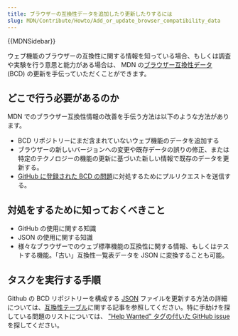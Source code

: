 ```yaml
---
title: ブラウザーの互換性データを追加したり更新したりするには
slug: MDN/Contribute/Howto/Add_or_update_browser_compatibility_data
---
```

{{MDNSidebar}}

ウェブ機能のブラウザーの互換性に関する情報を知っている場合、もしくは調査や実験を行う意思と能力がある場合は、 MDN の[ブラウザー互換性データ](https://github.com/mdn/browser-compat-data/) (BCD) の更新を手伝っていただくことができます。

## どこで行う必要があるのか

MDN でのブラウザー互換性情報の改善を手伝う方法は以下のような方法があります。

- BCD リポジトリーにまだ含まれていないウェブ機能のデータを追加する
- ブラウザーの新しいバージョンへの変更や既存データの誤りの修正、または特定のテクノロジーの機能の更新に基づいた新しい情報で既存のデータを更新する。
- [GitHub に登録された BCD の問題](https://github.com/mdn/browser-compat-data/issues)に対処するためにプルリクエストを送信する。

## 対処をするために知っておくべきこと

- GitHub の使用に関する知識
- JSON の使用に関する知識
- 様々なブラウザーでのウェブ標準機能の互換性に関する情報、もしくはテストする機能。「古い」互換性一覧表データを JSON に変換することも可能。

## タスクを実行する手順

Github の BCD リポジトリーを構成する [JSON](/ja/docs/Glossary/JSON) ファイルを更新する方法の詳細については、[互換性テーブル](/ja/docs/MDN/Structures/Compatibility_tables)に関する記事を参照してください。特に手助けを探している問題のリストについては、 ["Help Wanted" タグの付いた GitHub issue](https://github.com/mdn/browser-compat-data/issues?q=is%3Aissue+is%3Aopen+label%3A%22help+wanted%22) を探してください。
